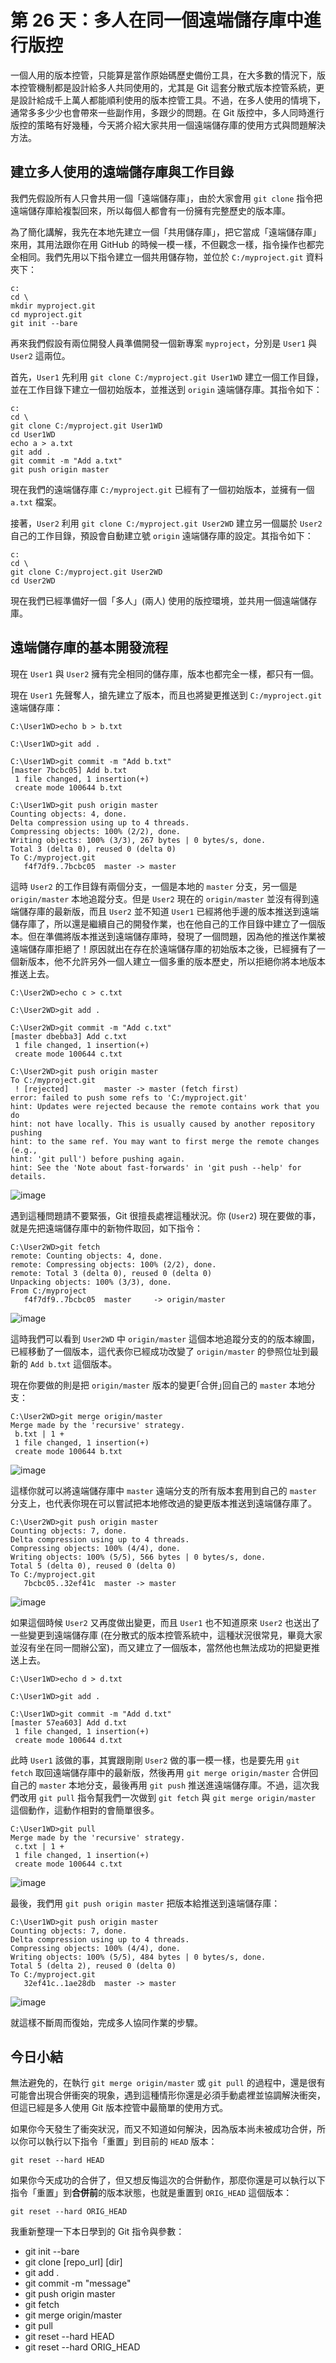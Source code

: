 第 26 天：多人在同一個遠端儲存庫中進行版控
========================================================

一個人用的版本控管，只能算是當作原始碼歷史備份工具，在大多數的情況下，版本控管機制都是設計給多人共同使用的，尤其是 Git 這套分散式版本控管系統，更是設計給成千上萬人都能順利使用的版本控管工具。不過，在多人使用的情境下，通常多多少少也會帶來一些副作用，多跟少的問題。在 Git 版控中，多人同時進行版控的策略有好幾種，今天將介紹大家共用一個遠端儲存庫的使用方式與問題解決方法。


建立多人使用的遠端儲存庫與工作目錄
---------------------------------

我們先假設所有人只會共用一個「遠端儲存庫」，由於大家會用 `git clone` 指令把遠端儲存庫給複製回來，所以每個人都會有一份擁有完整歷史的版本庫。

為了簡化講解，我先在本地先建立一個「共用儲存庫」，把它當成「遠端儲存庫」來用，其用法跟你在用 GitHub 的時候一模一樣，不但觀念一樣，指令操作也都完全相同。我們先用以下指令建立一個共用儲存物，並位於 `C:/myproject.git` 資料夾下：

	c:
	cd \
	mkdir myproject.git
	cd myproject.git
	git init --bare

再來我們假設有兩位開發人員準備開發一個新專案 `myproject`，分別是 `User1` 與 `User2` 這兩位。

首先，`User1` 先利用 `git clone C:/myproject.git User1WD` 建立一個工作目錄，並在工作目錄下建立一個初始版本，並推送到 `origin` 遠端儲存庫。其指令如下：

	c:
	cd \
	git clone C:/myproject.git User1WD
	cd User1WD
	echo a > a.txt
	git add .
	git commit -m "Add a.txt"
	git push origin master

現在我們的遠端儲存庫 `C:/myproject.git` 已經有了一個初始版本，並擁有一個 `a.txt` 檔案。

接著，`User2` 利用 `git clone C:/myproject.git User2WD` 建立另一個屬於 `User2` 自己的工作目錄，預設會自動建立號 `origin` 遠端儲存庫的設定。其指令如下：

	c:
	cd \
	git clone C:/myproject.git User2WD
	cd User2WD

現在我們已經準備好一個「多人」(兩人) 使用的版控環境，並共用一個遠端儲存庫。


遠端儲存庫的基本開發流程
-----------------------

現在 `User1` 與 `User2` 擁有完全相同的儲存庫，版本也都完全一樣，都只有一個。

現在 `User1` 先聲奪人，搶先建立了版本，而且也將變更推送到 `C:/myproject.git` 遠端儲存庫：

	C:\User1WD>echo b > b.txt
	
	C:\User1WD>git add .
	
	C:\User1WD>git commit -m "Add b.txt"
	[master 7bcbc05] Add b.txt
	 1 file changed, 1 insertion(+)
	 create mode 100644 b.txt
	
	C:\User1WD>git push origin master
	Counting objects: 4, done.
	Delta compression using up to 4 threads.
	Compressing objects: 100% (2/2), done.
	Writing objects: 100% (3/3), 267 bytes | 0 bytes/s, done.
	Total 3 (delta 0), reused 0 (delta 0)
	To C:/myproject.git
	   f4f7df9..7bcbc05  master -> master

這時 `User2` 的工作目錄有兩個分支，一個是本地的 `master` 分支，另一個是 `origin/master` 本地追蹤分支。但是 `User2` 現在的 `origin/master` 並沒有得到遠端儲存庫的最新版，而且 `User2` 並不知道 `User1` 已經將他手邊的版本推送到遠端儲存庫了，所以還是繼續自己的開發作業，也在他自己的工作目錄中建立了一個版本。但在準備將版本推送到遠端儲存庫時，發現了一個問題，因為他的推送作業被遠端儲存庫拒絕了！原因就出在存在於遠端儲存庫的初始版本之後，已經擁有了一個新版本，他不允許另外一個人建立一個多重的版本歷史，所以拒絕你將本地版本推送上去。

	C:\User2WD>echo c > c.txt
	
	C:\User2WD>git add .
	
	C:\User2WD>git commit -m "Add c.txt"
	[master dbebba3] Add c.txt
	 1 file changed, 1 insertion(+)
	 create mode 100644 c.txt
	
	C:\User2WD>git push origin master
	To C:/myproject.git
	 ! [rejected]        master -> master (fetch first)
	error: failed to push some refs to 'C:/myproject.git'
	hint: Updates were rejected because the remote contains work that you do
	hint: not have locally. This is usually caused by another repository pushing
	hint: to the same ref. You may want to first merge the remote changes (e.g.,
	hint: 'git pull') before pushing again.
	hint: See the 'Note about fast-forwards' in 'git push --help' for details.

![image](https://f.cloud.github.com/assets/88981/1415435/73ff2680-3f03-11e3-80a1-dc017ec8fb3f.png)

遇到這種問題請不要緊張，Git 很擅長處裡這種狀況。你 (`User2`) 現在要做的事，就是先把遠端儲存庫中的新物件取回，如下指令：

	C:\User2WD>git fetch
	remote: Counting objects: 4, done.
	remote: Compressing objects: 100% (2/2), done.
	remote: Total 3 (delta 0), reused 0 (delta 0)
	Unpacking objects: 100% (3/3), done.
	From C:/myproject
	   f4f7df9..7bcbc05  master     -> origin/master

![image](https://f.cloud.github.com/assets/88981/1415436/8dc47ec6-3f03-11e3-83e2-306c42b8c4cb.png)

這時我們可以看到 `User2WD` 中 `origin/master` 這個本地追蹤分支的的版本線圖，已經移動了一個版本，這代表你已經成功改變了 `origin/master` 的參照位址到最新的 `Add b.txt` 這個版本。

現在你要做的則是把 `origin/master` 版本的變更｢合併｣回自己的 `master` 本地分支：

	C:\User2WD>git merge origin/master
	Merge made by the 'recursive' strategy.
	 b.txt | 1 +
	 1 file changed, 1 insertion(+)
	 create mode 100644 b.txt

![image](https://f.cloud.github.com/assets/88981/1415438/9fecf66e-3f03-11e3-897a-ab27c7f73740.png)

這樣你就可以將遠端儲存庫中 `master` 遠端分支的所有版本套用到自己的 `master` 分支上，也代表你現在可以嘗試把本地修改過的變更版本推送到遠端儲存庫了。

	C:\User2WD>git push origin master
	Counting objects: 7, done.
	Delta compression using up to 4 threads.
	Compressing objects: 100% (4/4), done.
	Writing objects: 100% (5/5), 566 bytes | 0 bytes/s, done.
	Total 5 (delta 0), reused 0 (delta 0)
	To C:/myproject.git
	   7bcbc05..32ef41c  master -> master

![image](https://f.cloud.github.com/assets/88981/1415443/cb8b6dfa-3f03-11e3-9d3b-ce98442d3720.png)

如果這個時候 `User2` 又再度做出變更，而且 `User1` 也不知道原來 `User2` 也送出了一些變更到遠端儲存庫 (在分散式的版本控管系統中，這種狀況很常見，畢竟大家並沒有坐在同一間辦公室)，而又建立了一個版本，當然他也無法成功的把變更推送上去。

	C:\User1WD>echo d > d.txt
	
	C:\User1WD>git add .
	
	C:\User1WD>git commit -m "Add d.txt"
	[master 57ea603] Add d.txt
	 1 file changed, 1 insertion(+)
	 create mode 100644 d.txt

此時 `User1` 該做的事，其實跟剛剛 `User2` 做的事一模一樣，也是要先用 `git fetch` 取回遠端儲存庫中的最新版，然後再用 `git merge origin/master` 合併回自己的 `master` 本地分支，最後再用 `git push` 推送進遠端儲存庫。不過，這次我們改用 `git pull` 指令幫我們一次做到 `git fetch` 與 `git merge origin/master` 這個動作，這動作相對的會簡單很多。

	C:\User1WD>git pull
	Merge made by the 'recursive' strategy.
	 c.txt | 1 +
	 1 file changed, 1 insertion(+)
	 create mode 100644 c.txt

![image](https://f.cloud.github.com/assets/88981/1415445/fea0a624-3f03-11e3-975b-487488a32d9c.png)

最後，我們用 `git push origin master` 把版本給推送到遠端儲存庫：

	C:\User1WD>git push origin master
	Counting objects: 7, done.
	Delta compression using up to 4 threads.
	Compressing objects: 100% (4/4), done.
	Writing objects: 100% (5/5), 484 bytes | 0 bytes/s, done.
	Total 5 (delta 2), reused 0 (delta 0)
	To C:/myproject.git
	   32ef41c..1ae28db  master -> master

![image](https://f.cloud.github.com/assets/88981/1415448/35a19390-3f04-11e3-95f0-938675d7f2ea.png)

就這樣不斷周而復始，完成多人協同作業的步驟。


今日小結
---------

無法避免的，在執行 `git merge origin/master` 或 `git pull` 的過程中，還是很有可能會出現合併衝突的現象，遇到這種情形你還是必須手動處裡並協調解決衝突，但這已經是多人使用 Git 版本控管中最簡單的使用方式。

如果你今天發生了衝突狀況，而又不知道如何解決，因為版本尚未被成功合併，所以你可以執行以下指令「重置」到目前的 `HEAD` 版本：

	git reset --hard HEAD

如果你今天成功的合併了，但又想反悔這次的合併動作，那麼你還是可以執行以下指令「重置」到**合併前**的版本狀態，也就是重置到 `ORIG_HEAD` 這個版本：

	git reset --hard ORIG_HEAD

我重新整理一下本日學到的 Git 指令與參數：

* git init --bare
* git clone [repo_url] [dir]
* git add .
* git commit -m "message"
* git push origin master
* git fetch
* git merge origin/master
* git pull
* git reset --hard HEAD
* git reset --hard ORIG_HEAD
